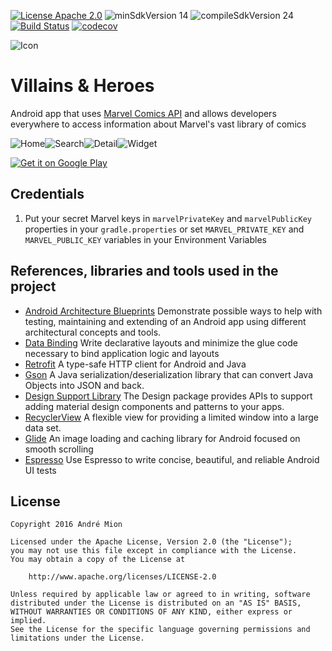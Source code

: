 [![License Apache 2.0](https://img.shields.io/badge/License-Apache%202.0-blue.svg?style=true)](http://www.apache.org/licenses/LICENSE-2.0)
![minSdkVersion 14](https://img.shields.io/badge/minSdkVersion-14-red.svg?style=true)
![compileSdkVersion 24](https://img.shields.io/badge/compileSdkVersion-24-yellow.svg?style=true)
[![Build Status](https://travis-ci.org/andremion/Villains-and-Heroes.svg?branch=master)](https://travis-ci.org/andremion/Villains-and-Heroes)
[![codecov](https://codecov.io/gh/andremion/Villains-and-Heroes/branch/master/graph/badge.svg)](https://codecov.io/gh/andremion/Villains-and-Heroes)

![Icon](https://raw.githubusercontent.com/andremion/Villains-and-Heroes/master/app/src/main/res/mipmap-hdpi/ic_launcher.png)
# Villains & Heroes

Android app that uses [Marvel Comics API](https://developer.marvel.com) and allows developers everywhere to access information about Marvel's vast library of comics

![Home](https://raw.githubusercontent.com/andremion/Villains-and-Heroes/master/art/home-github.png)![Search](https://raw.githubusercontent.com/andremion/Villains-and-Heroes/master/art/search-github.png)![Detail](https://raw.githubusercontent.com/andremion/Villains-and-Heroes/master/art/detail-github.png)![Widget](https://raw.githubusercontent.com/andremion/Villains-and-Heroes/master/art/widget-github.png)

[![Get it on Google Play](https://play.google.com/intl/en_us/badges/images/generic/en_badge_web_generic.png)](https://play.google.com/store/apps/details?id=com.andremion.heroes)

## Credentials

1. Put your secret Marvel keys in `marvelPrivateKey` and `marvelPublicKey` properties in your `gradle.properties` or set `MARVEL_PRIVATE_KEY` and `MARVEL_PUBLIC_KEY` variables in your Environment Variables

## References, libraries and tools used in the project 

* [Android Architecture Blueprints](https://github.com/googlesamples/android-architecture)
Demonstrate possible ways to help with testing, maintaining and extending of an Android app using different architectural concepts and tools.
* [Data Binding](https://developer.android.com/topic/libraries/data-binding)
Write declarative layouts and minimize the glue code necessary to bind application logic and layouts
* [Retrofit](http://square.github.io/retrofit)
A type-safe HTTP client for Android and Java
* [Gson](https://github.com/google/gson)
A Java serialization/deserialization library that can convert Java Objects into JSON and back.
* [Design Support Library](http://developer.android.com/intl/pt-br/tools/support-library/features.html#design)
The Design package provides APIs to support adding material design components and patterns to your apps.
* [RecyclerView](http://developer.android.com/intl/pt-br/reference/android/support/v7/widget/RecyclerView.html)
A flexible view for providing a limited window into a large data set.
* [Glide](https://github.com/bumptech/glide)
An image loading and caching library for Android focused on smooth scrolling
* [Espresso](https://google.github.io/android-testing-support-library/docs/espresso/index.html)
Use Espresso to write concise, beautiful, and reliable Android UI tests

## License

    Copyright 2016 André Mion

    Licensed under the Apache License, Version 2.0 (the "License");
    you may not use this file except in compliance with the License.
    You may obtain a copy of the License at

        http://www.apache.org/licenses/LICENSE-2.0

    Unless required by applicable law or agreed to in writing, software
    distributed under the License is distributed on an "AS IS" BASIS,
    WITHOUT WARRANTIES OR CONDITIONS OF ANY KIND, either express or implied.
    See the License for the specific language governing permissions and
    limitations under the License.
